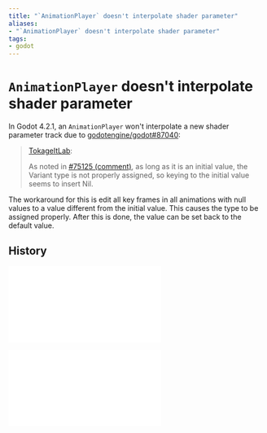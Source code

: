 ```yaml
---
title: "`AnimationPlayer` doesn't interpolate shader parameter"
aliases:
- "`AnimationPlayer` doesn't interpolate shader parameter"
tags:
- godot
---
```


# `AnimationPlayer` doesn't interpolate shader parameter

In Godot 4.2.1, an `AnimationPlayer` won't interpolate a new shader parameter track due to [godotengine/godot#87040](https://github.com/godotengine/godot/issues/87040#issuecomment-1887424734):

> [TokageItLab](https://github.com/godotengine/godot/issues/87040#issuecomment-1887424734):
>
> As noted in [#75125 (comment)](https://github.com/godotengine/godot/issues/75125#issuecomment-1568624735), as long as it is an initial value, the Variant type is not properly assigned, so keying to the initial value seems to insert Nil.

The workaround for this is edit all key frames in all animations with null values to a value different from the initial value. This causes the type to be assigned properly. After this is done, the value can be set back to the default value.

## History

![20240503_1856](../entries/20240503_1856.md)

![20240527_095110](../entries/20240527_095110.md)
